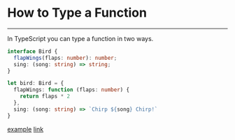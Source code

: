 # How to Type a Function

---

In TypeScript you can type a function in two ways.

```ts
interface Bird {
  flapWings(flaps: number): number;
  sing: (song: string) => string;
}

let bird: Bird = {
  flapWings: function (flaps: number) {
    return flaps * 2
  },
  sing: (song: string) => `Chirp ${song} Chirp!`
}
```

[example](./how-to-type-a-function.ts)
[link]()
